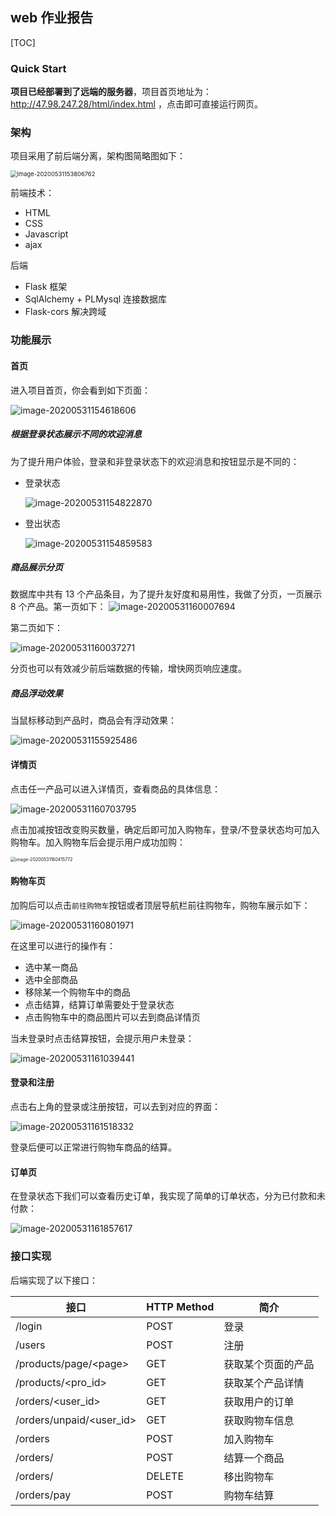 ## web 作业报告

[TOC]

### Quick Start

**项目已经部署到了远端的服务器**，项目首页地址为： http://47.98.247.28/html/index.html ，点击即可直接运行网页。

### 架构

项目采用了前后端分离，架构图简略图如下：

<img src="readme.assets/image-20200531153806762.png" alt="image-20200531153806762" style="zoom:67%;" />

前端技术：

- HTML
- CSS
- Javascript
- ajax

后端

- Flask 框架
- SqlAlchemy + PLMysql 连接数据库
- Flask-cors 解决跨域

### 功能展示

#### 首页

进入项目首页，你会看到如下页面：

![image-20200531154618606](readme.assets/image-20200531154618606.png)

##### 根据登录状态展示不同的欢迎消息

为了提升用户体验，登录和非登录状态下的欢迎消息和按钮显示是不同的：

- 登录状态

  ![image-20200531154822870](readme.assets/image-20200531154822870.png)

- 登出状态

  ![image-20200531154859583](readme.assets/image-20200531154859583.png)

##### 商品展示分页

数据库中共有 13 个产品条目，为了提升友好度和易用性，我做了分页，一页展示 8 个产品。第一页如下：
![image-20200531160007694](readme.assets/image-20200531160007694.png)

第二页如下：

![image-20200531160037271](readme.assets/image-20200531160037271.png)

分页也可以有效减少前后端数据的传输，增快网页响应速度。

##### 商品浮动效果

当鼠标移动到产品时，商品会有浮动效果：

![image-20200531155925486](readme.assets/image-20200531155925486.png)

#### 详情页

点击任一产品可以进入详情页，查看商品的具体信息：

![image-20200531160703795](readme.assets/image-20200531160703795.png)

点击加减按钮改变购买数量，确定后即可加入购物车，登录/不登录状态均可加入购物车。加入购物车后会提示用户成功加购：

<img src="readme.assets/image-20200531160415772.png" alt="image-20200531160415772" style="zoom:50%;" />

#### 购物车页

加购后可以点击`前往购物车`按钮或者顶层导航栏前往购物车，购物车展示如下：

![image-20200531160801971](readme.assets/image-20200531160801971.png)

在这里可以进行的操作有：

- 选中某一商品
- 选中全部商品
- 移除某一个购物车中的商品
- 点击结算，结算订单需要处于登录状态
- 点击购物车中的商品图片可以去到商品详情页

当未登录时点击结算按钮，会提示用户未登录：

![image-20200531161039441](readme.assets/image-20200531161039441.png)

#### 登录和注册

点击右上角的登录或注册按钮，可以去到对应的界面：

![image-20200531161518332](readme.assets/image-20200531161518332.png)

登录后便可以正常进行购物车商品的结算。

#### 订单页

在登录状态下我们可以查看历史订单，我实现了简单的订单状态，分为已付款和未付款：

![image-20200531161857617](readme.assets/image-20200531161857617.png)

### 接口实现

后端实现了以下接口：

| 接口                        | HTTP Method | 简介               |
| --------------------------- | ----------- | ------------------ |
| /login                      | POST        | 登录               |
| /users                      | POST        | 注册               |
| /products/page/&lt;page&gt; | GET         | 获取某个页面的产品 |
| /products/<pro_id>          | GET         | 获取某个产品详情   |
| /orders/<user_id>           | GET         | 获取用户的订单     |
| /orders/unpaid/<user_id>    | GET         | 获取购物车信息     |
| /orders                     | POST        | 加入购物车         |
| /orders/<orderid>           | POST        | 结算一个商品       |
| /orders/<orderid>           | DELETE      | 移出购物车         |
| /orders/pay                 | POST        | 购物车结算         |

